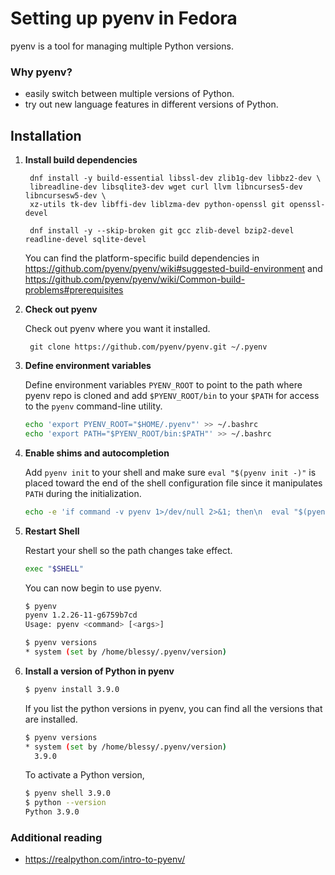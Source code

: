 # Setting up pyenv in Fedora

pyenv is a tool for managing multiple Python versions.

### Why pyenv?
* easily switch between multiple versions of Python. 
* try out new language features in different versions of Python.


## Installation

1. **Install build dependencies**

        dnf install -y build-essential libssl-dev zlib1g-dev libbz2-dev \
        libreadline-dev libsqlite3-dev wget curl llvm libncurses5-dev libncursesw5-dev \
        xz-utils tk-dev libffi-dev liblzma-dev python-openssl git openssl-devel

        dnf install -y --skip-broken git gcc zlib-devel bzip2-devel readline-devel sqlite-devel
    
    You can find the platform-specific build dependencies in https://github.com/pyenv/pyenv/wiki#suggested-build-environment and https://github.com/pyenv/pyenv/wiki/Common-build-problems#prerequisites


2. **Check out pyenv**
    
    Check out pyenv where you want it installed.

        git clone https://github.com/pyenv/pyenv.git ~/.pyenv


3. **Define environment variables**
    
    Define environment variables `PYENV_ROOT` to point to the path where pyenv repo is cloned and add `$PYENV_ROOT/bin` to your `$PATH` for access to the `pyenv` command-line utility.

    ~~~ bash
    echo 'export PYENV_ROOT="$HOME/.pyenv"' >> ~/.bashrc
    echo 'export PATH="$PYENV_ROOT/bin:$PATH"' >> ~/.bashrc
    ~~~


4. **Enable shims and autocompletion**
    
    Add `pyenv init` to your shell and make sure `eval "$(pyenv init -)"` is placed toward the end of the shell configuration file since it manipulates `PATH` during the initialization.

    ~~~ bash
    echo -e 'if command -v pyenv 1>/dev/null 2>&1; then\n  eval "$(pyenv init -)"\nfi' >> ~/.bashrc
    ~~~


5. **Restart Shell**
   
    Restart your shell so the path changes take effect.
    ```sh
    exec "$SHELL"
    ```

    You can now begin to use pyenv.
    ```sh
    $ pyenv
    pyenv 1.2.26-11-g6759b7cd
    Usage: pyenv <command> [<args>]

    $ pyenv versions
    * system (set by /home/blessy/.pyenv/version)
    ```
    
6. **Install a version of Python in pyenv**
    ```sh
    $ pyenv install 3.9.0
    ``` 
    If you list the python versions in pyenv, you can find all the versions that are installed.
    ```sh
    $ pyenv versions
    * system (set by /home/blessy/.pyenv/version)
      3.9.0
    ```
    To activate a Python version,
    ```sh
    $ pyenv shell 3.9.0
    $ python --version
    Python 3.9.0
    ```

### Additional reading
- https://realpython.com/intro-to-pyenv/